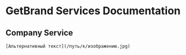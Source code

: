 # GetBrand Services Documentation

## Company Service
    [Альтернативный текст](/путь/к/изображению.jpg)